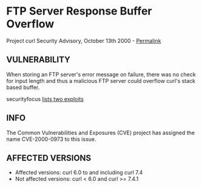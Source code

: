 FTP Server Response Buffer Overflow
===================================

Project curl Security Advisory, October 13th 2000 -
[Permalink](https://curl.se/docs/CVE-2000-0973.html)

VULNERABILITY
-------------

When storing an FTP server's error message on failure, there was no check for
input length and thus a malicious FTP server could overflow curl's stack based
buffer.

securityfocus [lists two exploits](https://www.securityfocus.com/bid/1804/exploit/)

INFO
----

The Common Vulnerabilities and Exposures (CVE) project has assigned the name
CVE-2000-0973 to this issue.

AFFECTED VERSIONS
-----------------

- Affected versions: curl 6.0 to and including curl 7.4
- Not affected versions: curl < 6.0 and curl >= 7.4.1
